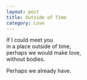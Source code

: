 ```yaml
---
layout: post
title: Outside of Time
category: Love
---
```


If I could meet you  
in a place outside of time,  
perhaps we would make love,  
without bodies.

Perhaps we already have.